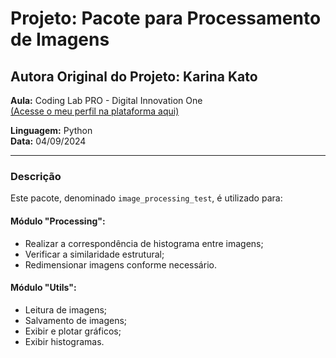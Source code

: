 # Projeto: Pacote para Processamento de Imagens

## Autora Original do Projeto: Karina Kato  
**Aula:** Coding Lab PRO - Digital Innovation One  
[(Acesse o meu perfil na plataforma aqui)](https://www.dio.me/users/carlosrjhoe)  

**Linguagem:** Python  
**Data:** 04/09/2024  

-----------------------------------------

### Descrição  
Este pacote, denominado `image_processing_test`, é utilizado para:

#### Módulo "Processing":
- Realizar a correspondência de histograma entre imagens;
- Verificar a similaridade estrutural;
- Redimensionar imagens conforme necessário.

#### Módulo "Utils":
- Leitura de imagens;
- Salvamento de imagens;
- Exibir e plotar gráficos;
- Exibir histogramas.
